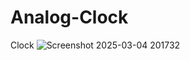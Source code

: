 # Analog-Clock
Clock
![Screenshot 2025-03-04 201732](https://github.com/user-attachments/assets/1342683f-6d82-4569-bcbd-1417ee66a593)
